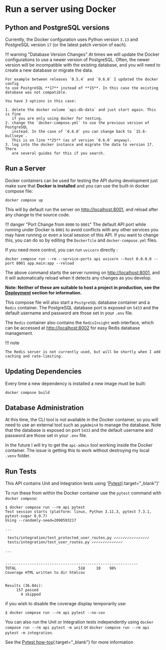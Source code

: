 # Run a server using Docker

## Python and PostgreSQL versions

Currently, the Docker confguration uses Python version `3.13` and PostgreSQL
version `17` (or the latest patch version of each).

!!! warning "Database Version Changes"
    At times we will update the Docker configurations to use a newer version of
    PostgreSQL. Often, the newer version will be incompatible with the existing
    database, and you will need to create a new database or migrate the data.

    For example between releases `0.5.4` and `0.6.0` I updated the docker config
    to use PostgreSQL **17** instead of **15**. In this case the existing
    database was not compatible.

    You have 3 options in this case:

    1. delete the docker volume `api-db-data` and just start again. This is fine
       if you are only using docker for testing.
    2. change the `docker-compose.yml` to use the previous version of PostgreSQL
       instead. In the case of `0.6.0` you can change back to `15.6-bullseye`.
       This is on line **25** (as of version `0.6.0` anyway).
    3. log into the docker instance and migrate the data to version 17. There
       are several guides for this if you search.

## Run a Server

Docker containers can be used for testing the API during development just make
sure that **Docker is installed** and you can use the built-in docker compose
file:

```console
docker compose up
```

This will by default run the server on <http://localhost:8001>, and reload after
any change to the source code.

!!! danger "Port Change from `8000` to `8001`"
    The default API port while running under Docker is `8001` to avoid conflicts
    with any other services you may have running or even a local session of this
    API. If you want to change this, you can do so by editing the `Dockerfile`
    and `docker-compose.yml` files.

If you need more control, you can run `uvicorn` directly :

```console
docker compose run --rm --service-ports api uvicorn --host 0.0.0.0 --port 8001 app.main:app --reload
```

The above command starts the server running on <http://localhost:8001>, and it
will automatically reload when it detects any changes as you develop.

**Note: Neither of these are suitable to host a project in production, see the
[Deployment](../deployment/deployment.md) section for information.**

This compose file will also start a `PostgreSQL` database container and a
`Redis` container. The PostgreSQL database port is exposed on `5433` and the
default username and password are those set in your `.env` file.

The `Redis` container also contains the `RedisInsight` web interface, which can
be accessed at <http://localhost:8002> for easy Redis database management.

!!! note

    The Redis server is not currently used, but will be shortly when I add
    caching and rate-limiting.

## Updating Dependencies

Every time a new dependency is installed a new image must be built:

```console
docker compose build
```

## Database Administration

At this time, the CLI tool is not available in the Docker container, so you will
need to use an external tool such as `pgAdmin4` to manage the database. Note
that the database is exposed on port `5433` and the default username and
password are those set in your `.env` file.

In the future I will try to get the `api-admin` tool working inside the Docker
container. The issue is getting this to work without destroying my local `.venv`
folder.

## Run Tests

This API contains Unit and Integration tests using
'[Pytest](https://docs.pytest.org){:target="_blank"}'

To run these from within the Docker container use the `pytest` command with
`docker compose`:

```console
$ docker compose run --rm api pytest
Test session starts (platform: linux, Python 3.11.3, pytest 7.3.1, pytest-sugar 0.9.7)
Using --randomly-seed=2090593217

...

 tests/integration/test_protected_user_routes.py ✓✓✓✓✓✓✓✓✓✓✓✓✓✓✓✓
 tests/integration/test_user_routes.py ✓✓✓✓✓✓✓✓✓✓✓✓✓✓

...


------------------------------------------------------------
TOTAL                            518     10    98%
Coverage HTML written to dir htmlcov


Results (36.04s):
     157 passed
       4 skipped

```

if you wish to disable the coverage display temporarily use:

```console
$ docker compose run --rm api pytest --no-cov
```

You can also run the Unit or Integration tests independently using `docker
compose run --rm api pytest -m unit` or `docker compose run --rm api pytest -m
integration`.

See the [Pytest how-tos][pytest-how-tos]{:target="_blank"}
for more information

[pytest-how-tos]: https://docs.pytest.org/en/latest/how-to/index.html

